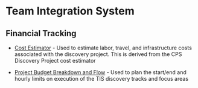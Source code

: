 # Team Integration System
## Financial Tracking


* [Cost Estimator](https://docs.google.com/spreadsheets/d/1eRlBVFeCDpdjkYqWckAbJNuuORdF7Dj3ryE9TCCmXMw/edit) - Used to estimate labor, travel, and infrastructure costs associated with the discovery project.  This is derived from the CPS Discovery Project cost estimator

* [Project Budget Breakdown and Flow](https://docs.google.com/spreadsheets/d/1zLQzgmpPoGzMoD1YQEaLY0w5YWK16V9GdTE5YFumekU/edit) - Used to plan the start/end and hourly limits on execution of the TIS discovery tracks and focus areas